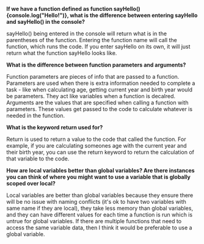 <p><b>If we have a function defined as function sayHello(){console.log("Hello!")}, what is the difference between entering sayHello and sayHello() in the console? </p></b>
<p> sayHello() being entered in the console will return what is in the parentheses of the function. Entering the function name will call the function, which runs the code. If you enter sayHello on its own, it will just return what the function sayHello looks like. </p>
<p><b>What is the difference between function parameters and arguments? </p></b>
<p> Function parameters are pieces of info that are passed to a function. Parameters are used when there is extra information needed to complete a task - like when calculating age, getting current year and birth year would be parameters. They act like variables when a function is decalred. Arguments are the values that are specified when calling a function with parameters. These values get passed to the code to calculate whatever is needed in the function. </p>
<p><b>What is the keyword return used for? </p></b>
<p> Return is used to return a value to the code that called the function. For example, if you are calculating someones age with the current year and their birth year, you can use the return keyword to return the calculation of that variable to the code. </p>
<p><b>How are local variables better than global variables? Are there instances you can think of where you might want to use a variable that is globally scoped over local? </p></b>
<p> Local variables are better than global variables because they ensure there will be no issue with naming conflicts (it's ok to have two variables with same name if they are local), they take less memory than global variables, and they can have different values for each time a function is run which is untrue for global variables. If there are multiple functions that need to access the same variable data, then I think it would be preferable to use a global variable. </p>
